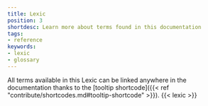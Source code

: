 ```yaml
---
title: Lexic
position: 3
shortdesc: Learn more about terms found in this documentation 
tags:
- reference
keywords:
- lexic
- glossary
---
```


All terms available in this Lexic can be linked anywhere in the documentation thanks to the [tooltip shortcode]({{< ref "contribute/shortcodes.md#tooltip-shortcode" >}}).
{{< lexic >}}
